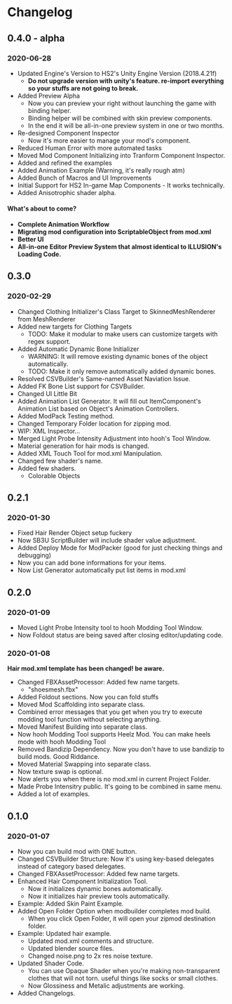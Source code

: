 # Changelog

## 0.4.0 - alpha

### 2020-06-28

- Updated Engine's Version to HS2's Unity Engine Version (2018.4.21f)
  - **Do not upgrade version with unity's feature. re-import everything so your stuffs are not going to break.**
- Added Preview Alpha 
  - Now you can preview your right without launching the game with binding helper.
  - Binding helper will be combined with skin preview components.
  - In the end it will be all-in-one preview system in one or two months.
- Re-designed Component Inspector
  - Now it's more easier to manage your mod's component.
- Reduced Human Error with more automated tasks
- Moved Mod Component Initializing into Tranform Component Inspector. 
- Added and refined the examples
- Added Animation Example (Warning, it's really rough atm)
- Added Bunch of Macros and UI Improvements
- Initial Support for HS2 In-game Map Components - It works technically.
- Added Anisotrophic shader alpha.

#### What's about to come?

- **Complete Animation Workflow**
- **Migrating mod configuration into ScriptableObject from mod.xml**
- **Better UI**
- **All-in-one Editor Preview System that almost identical to ILLUSION's Loading Code.**

## 0.3.0

### 2020-02-29

- Changed Clothing Initializer's Class Target to SkinnedMeshRenderer from MeshRenderer
- Added new targets for Clothing Targets 
    - TODO: Make it modular to make users can customize targets with regex support.
- Added Automatic Dynamic Bone Initializer 
    - WARNING: It will remove existing dynamic bones of the object automatically.
    - TODO: Make it only remove automatically added dynamic bones.
- Resolved CSVBuilder's Same-named Asset Naviation Issue.
- Added FK Bone List support for CSVBuilder.
- Changed UI Little Bit
- Added Animation List Generator. It will fill out ItemComponent's Animation List based on Object's Animation Controllers.
- Added ModPack Testing method.
- Changed Temporary Folder location for zipping mod.
- WIP: XML Inspector...
- Merged Light Probe Intensity Adjustment into hooh's Tool Window.
- Material generation for hair mods is changed.
- Added XML Touch Tool for mod.xml Manipulation.
- Changed few shader's name.
- Added few shaders.
    - Colorable Objects

## 0.2.1

### 2020-01-30

- Fixed Hair Render Object setup fuckery
- Now SB3U ScriptBuilder will include shader value adjustment.
- Added Deploy Mode for ModPacker (good for just checking things and debugging)
- Now you can add bone informations for your items.
- Now List Generator automatically put list items in mod.xml

## 0.2.0

### 2020-01-09

- Moved Light Probe Intensity tool to hooh Modding Tool Window.
- Now Foldout status are being saved after closing editor/updating code.

### 2020-01-08

**Hair mod.xml template has been changed! be aware.**

- Changed FBXAssetProcessor: Added few name targets. 
  - "shoesmesh.fbx"
- Added Foldout sections. Now you can fold stuffs
- Moved Mod Scaffolding into separate class.
- Combined error messages that you get when you try to execute modding tool function without selecting anything.
- Moved Manifest Building into separate class.
- Now hooh Modding Tool supports Heelz Mod. You can make heels mode with hooh Modding Tool
- Removed Bandizip Dependency. Now you don't have to use bandizip to build mods. Good Riddance.
- Moved Material Swapping into separate class. 
- Now texture swap is optional.
- Now alerts you when there is no mod.xml in current Project Folder.
- Made Probe Intensitry public. It's going to be combined in same menu.
- Added a lot of examples.

## 0.1.0

### 2020-01-07

- Now you can build mod with ONE button.
- Changed CSVBuilder Structure: Now it's using key-based delegates instead of category based delegates. 
- Changed FBXAssetProcessor: Added few name targets. 
- Enhanced Hair Component Initialization Tool.
  - Now it initializes dynamic bones automatically.
  - Now it initializes hair preview tools automatically.
- Example: Added Skin Paint Example.
- Added Open Folder Option when modbuilder completes mod build.
  - When you click Open Folder, it will open your zipmod destination folder.
- Example: Updated hair example.
  - Updated mod.xml comments and structure.
  - Updated blender source files.
  - Changed noise.png to 2x res noise texture.
- Updated Shader Code.
  - You can use Opaque Shader when you're making non-transparent clothes that will not torn. useful things like socks or small clothes.
  - Now Glossiness and Metalic adjustments are working.
- Added Changelogs.

